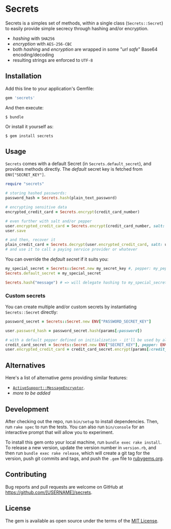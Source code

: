 # Secrets

Secrets is a simples set of methods, within a single class (`Secrets::Secret`)
to easily provide simple secrecy through hashing and/or encryption.

- _hashing_ with `SHA256`
- _encryption_ with `AES-256-CBC`
- both _hashing_ and _encryption_ are wrapped in some "_url safe_" Base64 encoding/decoding
- resulting strings are enforced to `UTF-8`

## Installation

Add this line to your application's Gemfile:

```ruby
gem 'secrets'
```

And then execute:

    $ bundle

Or install it yourself as:

    $ gem install secrets

## Usage

`Secrets` comes with a default Secret (in `Secrets.default_secret`), and provides methods directly.
The _default_ secret key is fetched from `ENV["SECRET_KEY"]`.
```ruby
require "secrets"

# storing hashed passwords:
password_hash = Secrets.hash(plain_text_password)

# encrypting sensitive data
encrypted_credit_card = Secrets.encrypt(credit_card_number)

# even further with salt and/or pepper
user.encrypted_credit_card = Secrets.encrypt(credit_card_number, salt: user.salt, pepper: MyApp.pepper)
user.save

# and then, recover it
plain_credit_card = Secrets.decrypt(user.encrypted_credit_card, salt: user.salt, pepper: MyApp.pepper)
# and use it to call a paying service provider or whatever
```

You can override the _default secret_ if it suits you:
```ruby
my_special_secret = Secrets::Secret.new my_secret_key #, pepper: my_pepper
Secrets.default_secret = my_special_secret

Secrets.hash("message") # => will delegate hashing to my_special_secret
```

### Custom secrets

You can create multiple and/or custom secrets by instantiating `Secrets::Secret` directly:
```ruby
password_secret = Secrets::Secret.new ENV["PASSWORD_SECRET_KEY"]

user.password_hash = password_secret.hash(params[:password])

# with a default pepper defined on initialization - it'll be used by all methods if pepper: option is not used
credit_card_secret = Secrets::Secret.new ENV["SECRET_KEY"], pepper: ENV["CREDIT_CARD_PEPPER"]
user.encrypted_credit_card = credit_card_secret.encrypt(params[:credit_card_number])
```


## Alternatives

Here's a list of alternative _gems_ providing similar features:
- [`ActiveSupport::MessageEncryptor`](https://api.rubyonrails.org/v5.2.3/classes/ActiveSupport/MessageEncryptor.html).
- _more to be added_


## Development

After checking out the repo, run `bin/setup` to install dependencies. Then, run `rake spec` to run the tests. You can also run `bin/console` for an interactive prompt that will allow you to experiment.

To install this gem onto your local machine, run `bundle exec rake install`. To release a new version, update the version number in `version.rb`, and then run `bundle exec rake release`, which will create a git tag for the version, push git commits and tags, and push the `.gem` file to [rubygems.org](https://rubygems.org).

## Contributing

Bug reports and pull requests are welcome on GitHub at https://github.com/[USERNAME]/secrets.

## License

The gem is available as open source under the terms of the [MIT License](https://opensource.org/licenses/MIT).
